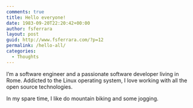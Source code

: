 ```yaml
---
comments: true
title: Hello everyone!
date: 1983-09-20T22:20:42+00:00
author: fsferrara
layout: post
guid: http://www.fsferrara.com/?p=12
permalink: /hello-all/
categories:
  - Thoughts
---
```

I&#8217;m a software engineer and a passionate software developer living in Rome. Addicted to the Linux operating system, I love working with all the open source technologies.

In my spare time, I like do mountain biking and some jogging.

